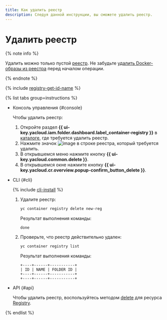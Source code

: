 ```yaml
---
title: Как удалить реестр
description: Следуя данной инструкции, вы сможете удалить реестр.
---
```


# Удалить реестр

{% note info %}

Удалить можно только пустой [реестр](../../concepts/registry.md). Не забудьте [удалить Docker-образы из реестра](../docker-image/docker-image-delete.md) перед началом операции.

{% endnote %}

{% include [registry-get-id-name](../../../_includes/iot-core/registry-get-id-name.md) %}

{% list tabs group=instructions %}

- Консоль управления {#console}

  Чтобы удалить реестр:
  1. Откройте раздел **{{ ui-key.yacloud.iam.folder.dashboard.label_container-registry }}** в [каталоге](../../../resource-manager/concepts/resources-hierarchy.md#folder), где требуется удалить реестр.
  1. Нажмите значок ![image](../../../_assets/console-icons/ellipsis-vertical.svg) в строке реестра, который требуется удалить.
  1. В открывшемся меню нажмите кнопку **{{ ui-key.yacloud.common.delete }}**.
  1. В открывшемся окне нажмите кнопку **{{ ui-key.yacloud.cr.overview.popup-confirm_button_delete }}**.

- CLI {#cli}

  {% include [cli-install](../../../_includes/cli-install.md) %}

  1. Удалите реестр:

     ```bash
     yc container registry delete new-reg
     ```

     Результат выполнения команды:

     ```text
     done
     ```

  1. Проверьте, что реестр действительно удален:

     ```bash
     yc container registry list
     ```

     Результат выполнения команды:

     ```text
     +----+------+-----------+
     | ID | NAME | FOLDER ID |
     +----+------+-----------+
     +----+------+-----------+
     ```

- API {#api}

  Чтобы удалить реестр, воспользуйтесь методом [delete](../../api-ref/Registry/delete.md) для ресурса [Registry](../../api-ref/Registry/).

{% endlist %}